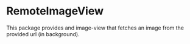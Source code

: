 # RemoteImageView

This package provides and image-view that fetches an image from the provided url (in background).
